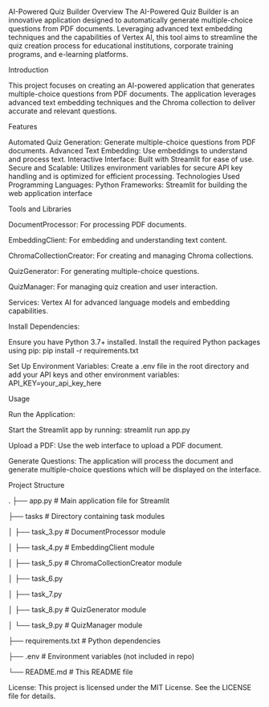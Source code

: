 AI-Powered Quiz Builder
Overview
The AI-Powered Quiz Builder is an innovative application designed to automatically generate multiple-choice questions from PDF documents. Leveraging advanced text embedding techniques and the capabilities of Vertex AI, this tool aims to streamline the quiz creation process for educational institutions, corporate training programs, and e-learning platforms.

Introduction

This project focuses on creating an AI-powered application that generates multiple-choice questions from PDF documents. The application leverages advanced text embedding techniques and the Chroma collection to deliver accurate and relevant questions.

Features

Automated Quiz Generation: Generate multiple-choice questions from PDF documents.
Advanced Text Embedding: Use embeddings to understand and process text.
Interactive Interface: Built with Streamlit for ease of use.
Secure and Scalable: Utilizes environment variables for secure API key handling and is optimized for efficient processing.
Technologies Used
Programming Languages: Python
Frameworks: Streamlit for building the web application interface

Tools and Libraries

DocumentProcessor: For processing PDF documents.

EmbeddingClient: For embedding and understanding text content.

ChromaCollectionCreator: For creating and managing Chroma collections.

QuizGenerator: For generating multiple-choice questions.

QuizManager: For managing quiz creation and user interaction.

Services: Vertex AI for advanced language models and embedding capabilities.

Install Dependencies:

Ensure you have Python 3.7+ installed. Install the required Python packages using pip:
pip install -r requirements.txt

Set Up Environment Variables:
Create a .env file in the root directory and add your API keys and other environment variables:
API_KEY=your_api_key_here

Usage

Run the Application:

Start the Streamlit app by running:
streamlit run app.py

Upload a PDF:
Use the web interface to upload a PDF document.

Generate Questions:
The application will process the document and generate multiple-choice questions which will be displayed on the interface.

Project Structure

.
├── app.py                     # Main application file for Streamlit

├── tasks                      # Directory containing task modules

│   ├── task_3.py              # DocumentProcessor module

│   ├── task_4.py              # EmbeddingClient module

│   ├── task_5.py              # ChromaCollectionCreator module

│   ├── task_6.py              

│   ├── task_7.py              

│   ├── task_8.py              # QuizGenerator module

│   └── task_9.py              # QuizManager module

├── requirements.txt           # Python dependencies

├── .env                       # Environment variables (not included in repo)

└── README.md                  # This README file

License:
This project is licensed under the MIT License. See the LICENSE file for details.
